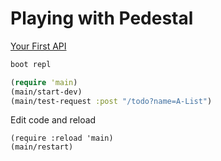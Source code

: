 # Playing with Pedestal

[Your First API](http://pedestal.io/guides/your-first-api)

```bash
boot repl
```

```clojure
(require 'main)
(main/start-dev)
(main/test-request :post "/todo?name=A-List")
```

Edit code and reload
```
(require :reload 'main)
(main/restart)
```
